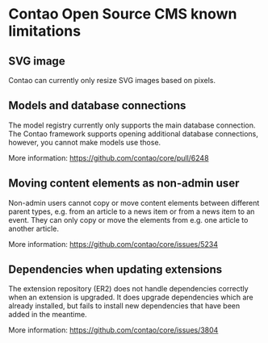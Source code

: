 Contao Open Source CMS known limitations
========================================

SVG image
---------

Contao can currently only resize SVG images based on pixels.


Models and database connections
-------------------------------

The model registry currently only supports the main database connection. The
Contao framework supports opening additional database connections, however, you
cannot make models use those.

More information: https://github.com/contao/core/pull/6248


Moving content elements as non-admin user
-----------------------------------------

Non-admin users cannot copy or move content elements between different parent
types, e.g. from an article to a news item or from a news item to an event. They
can only copy or move the elements from e.g. one article to another article.

More information: https://github.com/contao/core/issues/5234


Dependencies when updating extensions
-------------------------------------

The extension repository (ER2) does not handle dependencies correctly when an
extension is upgraded. It does upgrade dependencies which are already installed,
but fails to install new dependencies that have been added in the meantime.

More information: https://github.com/contao/core/issues/3804
